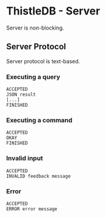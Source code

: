 # ThistleDB - Server

Server is non-blocking.

## Server Protocol

Server protocol is text-based.

### Executing a query
```
ACCEPTED
JSON result
[...]
FINISHED
```

### Executing a command
```
ACCEPTED
OKAY
FINISHED
```             

### Invalid input
```
ACCEPTED
INVALID feedback message
```

### Error
```
ACCEPTED
ERROR error message
```
